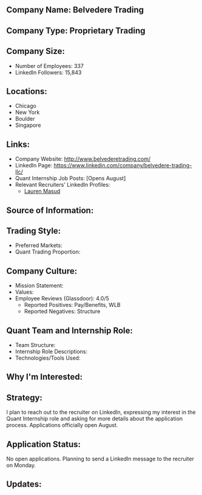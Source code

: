 ## Company Name: Belvedere Trading

## Company Type: Proprietary Trading

## Company Size:
- Number of Employees: 337
- LinkedIn Followers: 15,843

## Locations:
- Chicago
- New York
- Boulder
- Singapore

## Links:
- Company Website: http://www.belvederetrading.com/
- LinkedIn Page: https://www.linkedin.com/company/belvedere-trading-llc/
- Quant Internship Job Posts: [Opens August]
- Relevant Recruiters' LinkedIn Profiles: 
  - [Lauren Masud](https://www.linkedin.com/in/lackovich/)

## Source of Information:

## Trading Style:
- Preferred Markets: 
- Quant Trading Proportion: 

## Company Culture:
- Mission Statement: 
- Values: 
- Employee Reviews (Glassdoor): 4.0/5
  - Reported Positives: Pay/Benefits, WLB
  - Reported Negatives: Structure

## Quant Team and Internship Role:
- Team Structure: 
- Internship Role Descriptions: 
- Technologies/Tools Used: 

## Why I'm Interested:

## Strategy:
I plan to reach out to the recruiter on LinkedIn, expressing my interest in the Quant Internship role and asking for more details about the application process. Applications officially open August.

## Application Status:
No open applications. Planning to send a LinkedIn message to the recruiter on Monday.

## Updates:

